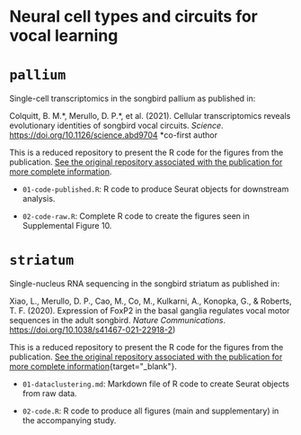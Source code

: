 # Neural cell types and circuits for vocal learning

# `pallium`

Single-cell transcriptomics in the songbird pallium as published in:

Colquitt, B. M.\*, Merullo, D. P.\*, et al. (2021). Cellular transcriptomics reveals evolutionary identities of songbird vocal circuits. *Science*. https://doi.org/10.1126/science.abd9704 \*co-first author

This is a reduced repository to present the R code for the figures from the publication. [See the original repository associated with the publication for more complete information](https://github.com/bradleycolquitt/songbird_cells).

- `01-code-published.R`: R code to produce Seurat objects for downstream analysis.

- `02-code-raw.R`: Complete R code to create the figures seen in Supplemental Figure 10.

# `striatum`

Single-nucleus RNA sequencing in the songbird striatum as published in:

Xiao, L., Merullo, D. P., Cao, M., Co, M., Kulkarni, A., Konopka, G., & Roberts, T. F. (2020). Expression of FoxP2 in the basal ganglia regulates vocal motor sequences in the adult songbird. *Nature Communications*. https://doi.org/10.1038/s41467-021-22918-2)

This is a reduced repository to present the R code for the figures from the publication. [See the original repository associated with the publication for more complete information](https://github.com/konopkalab/songbird_areax){target="_blank"}.

- `01-dataclustering.md`: Markdown file of R code to create Seurat objects from raw data.
  
- `02-code.R`: R code to produce all figures (main and supplementary) in the accompanying study. 
